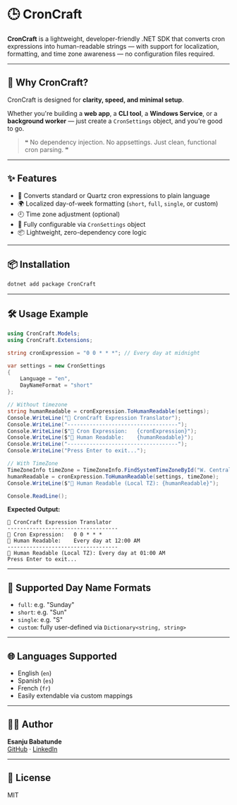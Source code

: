 
# 🕒 CronCraft

**CronCraft** is a lightweight, developer-friendly .NET SDK that converts cron expressions into human-readable strings — with support for localization, formatting, and time zone awareness — no configuration files required.

---

## 🤔 Why CronCraft?

CronCraft is designed for **clarity, speed, and minimal setup**.

Whether you're building a **web app**, a **CLI tool**, a **Windows Service**, or a **background worker** — just create a `CronSettings` object, and you're good to go.

> ❝ No dependency injection. No appsettings. Just clean, functional cron parsing. ❞

---

## ✨ Features

- 🔄 Converts standard or Quartz cron expressions to plain language
- 🌍 Localized day-of-week formatting (`short`, `full`, `single`, or custom)
- 🕘 Time zone adjustment (optional)
- 🔧 Fully configurable via `CronSettings` object
- 📦 Lightweight, zero-dependency core logic

---

## 📦 Installation

```bash
dotnet add package CronCraft
```

---

## 🛠️ Usage Example

```csharp
using CronCraft.Models;
using CronCraft.Extensions;

string cronExpression = "0 0 * * *"; // Every day at midnight

var settings = new CronSettings
{
    Language = "en",
    DayNameFormat = "short"
};

// Without timezone
string humanReadable = cronExpression.ToHumanReadable(settings);
Console.WriteLine("🔁 CronCraft Expression Translator");
Console.WriteLine("-----------------------------------");
Console.WriteLine($"🧾 Cron Expression:   {cronExpression}");
Console.WriteLine($"📖 Human Readable:    {humanReadable}");
Console.WriteLine("-----------------------------------");
Console.WriteLine("Press Enter to exit...");

// With TimeZone
TimeZoneInfo timeZone = TimeZoneInfo.FindSystemTimeZoneById("W. Central Africa Standard Time");
humanReadable = cronExpression.ToHumanReadable(settings, timeZone);
Console.WriteLine($"📖 Human Readable (Local TZ): {humanReadable}");

Console.ReadLine();
```

**Expected Output:**

```
🔁 CronCraft Expression Translator
-----------------------------------
🧾 Cron Expression:   0 0 * * *
📖 Human Readable:    Every day at 12:00 AM
-----------------------------------
📖 Human Readable (Local TZ): Every day at 01:00 AM
Press Enter to exit...
```

---

## 🔧 Supported Day Name Formats

- `full`: e.g. "Sunday"
- `short`: e.g. "Sun"
- `single`: e.g. "S"
- `custom`: fully user-defined via `Dictionary<string, string>`

---

## 🌐 Languages Supported

- English (`en`)
- Spanish (`es`)
- French (`fr`)
- Easily extendable via custom mappings

---

## 🧑‍💻 Author

**Esanju Babatunde**  
[GitHub](https://github.com/teesofttech) · [LinkedIn](https://www.linkedin.com/in/esanju-babatunde)

---

## 📄 License

MIT
